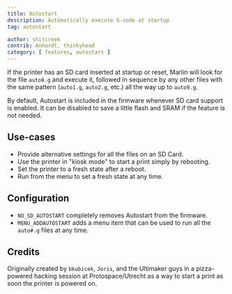 ```yaml
---
title: Autostart
description: Automatically execute G-code at startup
tag: autostart

author: shitcreek
contrib: AnHardt, thinkyhead
category: [ features, autostart ]
---
```


If the printer has an SD card inserted at startup or reset, Marlin will look for the file `auto0.g` and execute it, followed in sequence by any other files with the same pattern (`auto1.g`, `auto2.g`, etc.) all the way up to `auto9.g`.

By default, Autostart is included in the firmware whenever SD card support is enabled. It can be disabled to save a little flash and SRAM if the feature is not needed.

## Use-cases

- Provide alternative settings for all the files on an SD Card.
- Use the printer in "kiosk mode" to start a print simply by rebooting.
- Set the printer to a fresh state after a reboot.
- Run from the menu to set a fresh state at any time.

## Configuration

- `NO_SD_AUTOSTART` completely removes Autostart from the firmware.
- `MENU_ADDAUTOSTART` adds a menu item that can be used to run all the `auto#.g` files at any time.

## Credits
Originally created by `bkubicek`, `Joris`, and the Ultimaker guys in a pizza-powered hacking session at Protospace/Utrecht as a way to start a print as soon the printer is powered on.
